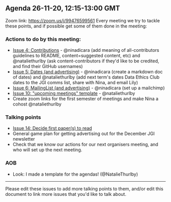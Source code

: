 ## Agenda 26-11-20, 12:15-13:00 GMT

Zoom link: https://zoom.us/j/99476599561
Every meeting we try to tackle these points, and if possible get some of them done in the meeting:

### Actions to do by this meeting:
- [Issue 4: Contributions](https://github.com/very-good-science/data-ethics-club/issues/4) - @ninadicara (add meaning of all-contributors guidelines to README, content=suggested content, etc) and @nataliethurlby (ask content-contributors if they'd like to be credited, and find their GitHub usernames)
- [Issue 5: Dates (and advertising)](https://github.com/very-good-science/data-ethics-club/issues/5) - @ninadicara (create a markdown doc of dates) and @nataliethurlby (add next term's dates Data Ethics Club dates to the JGI comms list, share with Nina, and email Lily)
- [Issue 6: MailingList (and advertising)](https://github.com/very-good-science/data-ethics-club/issues/6) - @ninadicara (set up a mailchimp)
- [Issue 10: "upcoming meetings" template](https://github.com/very-good-science/data-ethics-club/issues/10) - @nataliethurlby
- Create zoom links for the first semester of meetings and make Nina a cohost @nataliethurlby

### Talking points
- [Issue 14: Decide first paper(s) to read](https://github.com/very-good-science/data-ethics-club/issues/14)
- General game plan for getting advertising out for the December JGI newsletter
- Check that we know our actions for our next organisers meeting, and who will set up the next meeting.

### AOB
* Look: I made a template for the agendas! (@NatalieThurlby)

---
Please edit these issues to add more talking points to them, and/or edit this document to link more issues that you'd like to talk about.